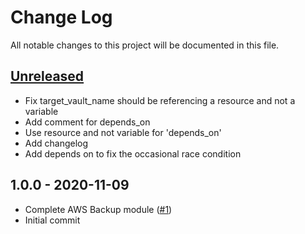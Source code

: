 # Change Log

All notable changes to this project will be documented in this file.

<a name="unreleased"></a>
## [Unreleased]

- Fix target_vault_name should be referencing a resource and not a variable
- Add comment for depends_on
- Use resource and not variable for 'depends_on'
- Add changelog
- Add depends on to fix the occasional race condition


<a name="1.0.0"></a>
## 1.0.0 - 2020-11-09

- Complete AWS Backup module ([#1](https://github.com/umotif-public/terraform-aws-backup/issues/1))
- Initial commit


[Unreleased]: https://github.com/umotif-public/terraform-aws-backup/compare/1.0.0...HEAD
